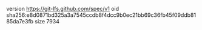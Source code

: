 version https://git-lfs.github.com/spec/v1
oid sha256:e8d0871bd325a3a7545ccdb8f4dcc9b0ec21bb69c36fb45f09ddb8185da7e3fb
size 7934
